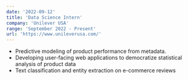 ```yaml
---
date: '2022-09-12'
title: 'Data Science Intern'
company: 'Unilever USA'
range: 'September 2022 - Present'
url: 'https://www.unileverusa.com/'
---
```


- Predictive modeling of product performance from metadata.
- Developing user-facing web applications to democratize statistical analysis of product data
- Text classification and entity extraction on e-commerce reviews